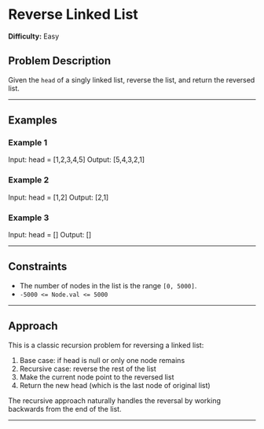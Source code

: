 # Reverse Linked List

**Difficulty:** Easy

## Problem Description

Given the `head` of a singly linked list, reverse the list, and return the reversed list.

---

## Examples

### Example 1
Input: head = [1,2,3,4,5]
Output: [5,4,3,2,1]

### Example 2
Input: head = [1,2]
Output: [2,1]

### Example 3
Input: head = []
Output: []

---

## Constraints

- The number of nodes in the list is the range `[0, 5000]`.
- `-5000 <= Node.val <= 5000`

---

## Approach

This is a classic recursion problem for reversing a linked list:
1. Base case: if head is null or only one node remains
2. Recursive case: reverse the rest of the list
3. Make the current node point to the reversed list
4. Return the new head (which is the last node of original list)

The recursive approach naturally handles the reversal by working backwards from the end of the list.

---
